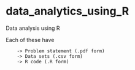 # data_analytics_using_R

Data analysis using R

Each of these have 
	
		-> Problem statement (.pdf form)
		-> Data sets (.csv form)
		-> R code (.R form)
  
